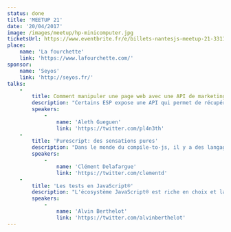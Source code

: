 ```yaml
---
status: done
title: 'MEETUP 21'
date: '20/04/2017'
image: /images/meetup/hp-minicomputer.jpg
ticketsUrl: https://www.eventbrite.fr/e/billets-nantesjs-meetup-21-33110196489
place:
    name: 'La fourchette'
    link: 'https://www.lafourchette.com/'
sponsor:
    name: 'Seyos'
    link: 'http://seyos.fr/'
talks:
    -
        title: Comment manipuler une page web avec une API de marketing automation
        description: "Certains ESP expose une API qui permet de récupérer des infos d'un visiteur, ce qui permet de manipuler le contenu d'une page à la volée pour proposer des contenus pertinents. + Changer un formulaire en fonction du type de visiteur + Afficher un count-down personnalisé pendant une offre limitée + Segmenter en un click les visiteurs déjà connus. Avec des exemples de code."
        speakers:
            -
                name: 'Aleth Gueguen'
                link: 'https://twitter.com/pl4n3th'
    -
        title: 'Purescript: des sensations pures'
        description: "Dans le monde du compile-to-js, il y a des langages proches (genre coffeescript), et des langages qui vont un peu plus loin (genre typescript). Et puis il y a purescript. Ce soir, on verra le pourquoi et le comment, avec la bibliothèque halogen, qui permet de créer des applications/interface graphiques."
        speakers:
            -
                name: 'Clément Delafargue'
                link: 'https://twitter.com/clementd'
    -
        title: 'Les tests en JavaScript®'
        description: "L'écosystème JavaScript® est riche en choix et la thématique des tests n'échappe pas à la règle. Dressons un rapide panorama de ce qu'il est possible de faire, pourquoi, avec quoi et comment."
        speakers:
            -
                name: 'Alvin Berthelot'
                link: 'https://twitter.com/alvinberthelot'
---
```

